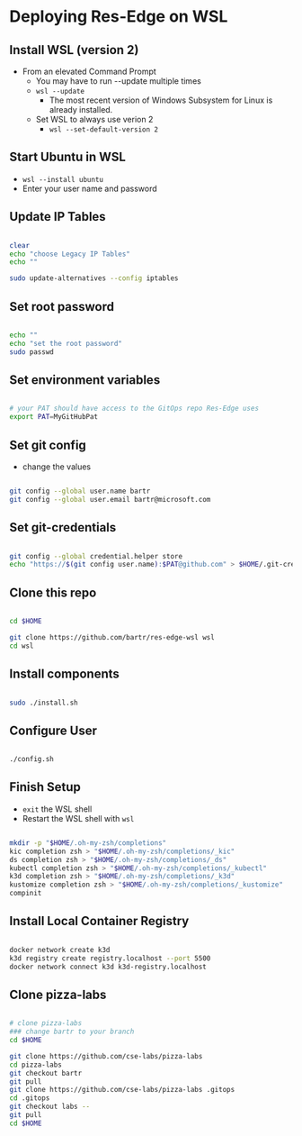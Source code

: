 # Deploying Res-Edge on WSL

## Install WSL (version 2)

- From an elevated Command Prompt
  - You may have to run --update multiple times
  - `wsl --update`
    - The most recent version of Windows Subsystem for Linux is already installed.
  - Set WSL to always use verion 2
    - `wsl --set-default-version 2`

## Start Ubuntu in WSL

- `wsl --install ubuntu`
- Enter your user name and password

## Update IP Tables

```bash

clear
echo "choose Legacy IP Tables"
echo ""

sudo update-alternatives --config iptables

```

## Set root password

```bash

echo ""
echo "set the root password"
sudo passwd

```

## Set environment variables

```bash

# your PAT should have access to the GitOps repo Res-Edge uses
export PAT=MyGitHubPat

```

## Set git config

- change the values

```bash

git config --global user.name bartr
git config --global user.email bartr@microsoft.com

```

## Set git-credentials

```bash

git config --global credential.helper store
echo "https://$(git config user.name):$PAT@github.com" > $HOME/.git-credentials

```

## Clone this repo

```bash

cd $HOME

git clone https://github.com/bartr/res-edge-wsl wsl
cd wsl

```

## Install components

```bash

sudo ./install.sh

```

## Configure User

```bash

./config.sh

```

## Finish Setup

- `exit` the WSL shell
- Restart the WSL shell with `wsl`

```bash

mkdir -p "$HOME/.oh-my-zsh/completions"
kic completion zsh > "$HOME/.oh-my-zsh/completions/_kic"
ds completion zsh > "$HOME/.oh-my-zsh/completions/_ds"
kubectl completion zsh > "$HOME/.oh-my-zsh/completions/_kubectl"
k3d completion zsh > "$HOME/.oh-my-zsh/completions/_k3d"
kustomize completion zsh > "$HOME/.oh-my-zsh/completions/_kustomize"
compinit

```

## Install Local Container Registry

```bash

docker network create k3d
k3d registry create registry.localhost --port 5500
docker network connect k3d k3d-registry.localhost

```

## Clone pizza-labs

```bash

# clone pizza-labs
### change bartr to your branch
cd $HOME

git clone https://github.com/cse-labs/pizza-labs
cd pizza-labs
git checkout bartr
git pull
git clone https://github.com/cse-labs/pizza-labs .gitops
cd .gitops
git checkout labs --
git pull
cd $HOME

```
